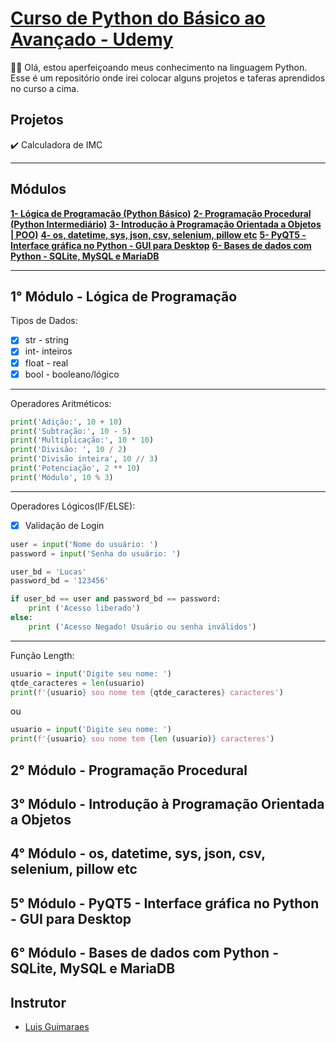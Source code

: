 # [Curso de Python do Básico ao Avançado - Udemy](https://www.udemy.com/course/python-3-do-zero-ao-avancado/)

👋🏽 Olá, estou aperfeiçoando meus conhecimento na linguagem Python. <br>
Esse é um repositório onde irei colocar alguns projetos e taferas aprendidos no curso a cima. 

## Projetos
✔️ Calculadora de IMC

_____________________

## Módulos
**[1- Lógica de Programação (Python Básico)](https://github.com/luchenrique/Python-Udemy#1-m%C3%B3dulo---l%C3%B3gica-de-programa%C3%A7%C3%A3o)**
**[2- Programação Procedural (Python Intermediário)](https://github.com/luchenrique/Python-Udemy#2-m%C3%B3dulo---programa%C3%A7%C3%A3o-procedural)**
**[3- Introdução à Programação Orientada a Objetos | POO)](https://github.com/luchenrique/Python-Udemy#3-m%C3%B3dulo---introdu%C3%A7%C3%A3o-%C3%A0-programa%C3%A7%C3%A3o-orientada-a-objetos)**
**[4- os, datetime, sys, json, csv, selenium, pillow etc](https://github.com/luchenrique/Python-Udemy#4-m%C3%B3dulo---os-datetime-sys-json-csv-selenium-pillow-etc)**
**[5- PyQT5 - Interface gráfica no Python - GUI para Desktop](https://github.com/luchenrique/Python-Udemy#5-m%C3%B3dulo---pyqt5---interface-gr%C3%A1fica-no-python---gui-para-desktop)**
**[6- Bases de dados com Python - SQLite, MySQL e MariaDB](https://github.com/luchenrique/Python-Udemy#6-m%C3%B3dulo---bases-de-dados-com-python---sqlite-mysql-e-mariadb)**

_____________________

## 1° Módulo - Lógica de Programação

Tipos de Dados:
- [x] str - string 
- [x] int- inteiros 
- [x] float - real
- [x] bool - booleano/lógico

_____________________

Operadores Aritméticos:

```python
print('Adição:', 10 + 10)
print('Subtração:', 10 - 5)
print('Multiplicação:', 10 * 10)
print('Divisão: ', 10 / 2)
print('Divisão inteira', 10 // 3)
print('Potenciação', 2 ** 10)
print('Módulo', 10 % 3)
```
_____________________

Operadores Lógicos(IF/ELSE):
<br>
- [x] Validação de Login

```python
user = input('Nome do usuário: ')
password = input('Senha do usuário: ')

user_bd = 'Lucas'
password_bd = '123456'

if user_bd == user and password_bd == password:
    print ('Acesso liberado')
else:
    print ('Acesso Negado! Usuário ou senha inválidos')
```

_____________________

Função Length:

```python
usuario = input('Digite seu nome: ')
qtde_caracteres = len(usuario)
print(f'{usuario} sou nome tem {qtde_caracteres} caracteres')
```
ou
```python
usuario = input('Digite seu nome: ')
print(f'{usuario} sou nome tem {len (usuario)} caracteres')
```

## 2° Módulo - Programação Procedural

## 3° Módulo - Introdução à Programação Orientada a Objetos

## 4° Módulo - os, datetime, sys, json, csv, selenium, pillow etc

## 5° Módulo - PyQT5 - Interface gráfica no Python - GUI para Desktop

## 6° Módulo - Bases de dados com Python - SQLite, MySQL e MariaDB

## Instrutor

- [Luis Guimaraes](https://www.linkedin.com/in/luisguima/)